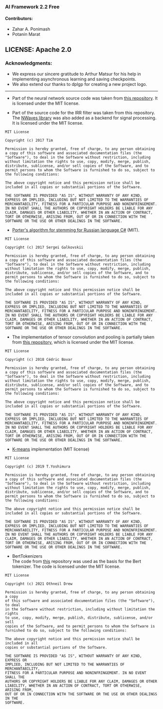 ### AI Framework 2.2 Free

#### Contributors:
* Zahar A. Ponimash 
* Potanin Marat

LICENSE:
Apache 2.0  
------------------------------------------------------------------------------------------------------------------------------------------------

### Acknowledgments:

* We express our sincere gratitude to Arthur Matsur for his help in implementing asynchronous learning and saving checkpoints.
* We also extend our thanks to dplgp for creating a new project logo.
---------------------------------------

* Part of the neural network source code was taken from [this repository](https://github.com/andrewfry/SharpML-Recurrent). It is licensed under the MIT license.  

* Part of the source code for the IRR filter was taken from this repository. The [NWaves library](https://github.com/ar1st0crat/NWaves) was also added as a backend for signal processing. It is licensed under the MIT license.  

```
MIT License

Copyright (c) 2017 Tim

Permission is hereby granted, free of charge, to any person obtaining a copy of this software and associated documentation files (the "Software"), to deal in the Software without restriction, including without limitation the rights to use, copy, modify, merge, publish, distribute, sublicense, and/or sell copies of the Software, and to permit persons to whom the Software is furnished to do so, subject to the following conditions:

The above copyright notice and this permission notice shall be included in all copies or substantial portions of the Software.

THE SOFTWARE IS PROVIDED "AS IS", WITHOUT WARRANTY OF ANY KIND, EXPRESS OR IMPLIED, INCLUDING BUT NOT LIMITED TO THE WARRANTIES OF MERCHANTABILITY, FITNESS FOR A PARTICULAR PURPOSE AND NONINFRINGEMENT. IN NO EVENT SHALL THE AUTHORS OR COPYRIGHT HOLDERS BE LIABLE FOR ANY CLAIM, DAMAGES OR OTHER LIABILITY, WHETHER IN AN ACTION OF CONTRACT, TORT OR OTHERWISE, ARISING FROM, OUT OF OR IN CONNECTION WITH THE SOFTWARE OR THE USE OR OTHER DEALINGS IN THE SOFTWARE.
```

* [Porter's algorithm for stemming for Russian language C#](https://github.com/SergeiGalkovskii/Porter-s-algorithm-for-stemming-for-russian-language-csharp) (MIT).  

```
MIT License

Copyright (c) 2017 Sergei Galkovskii

Permission is hereby granted, free of charge, to any person obtaining a copy of this software and associated documentation files (the "Software"), to deal in the Software without restriction, including without limitation the rights to use, copy, modify, merge, publish, distribute, sublicense, and/or sell copies of the Software, and to permit persons to whom the Software is furnished to do so, subject to the following conditions:

The above copyright notice and this permission notice shall be included in all copies or substantial portions of the Software.

THE SOFTWARE IS PROVIDED "AS IS", WITHOUT WARRANTY OF ANY KIND, EXPRESS OR IMPLIED, INCLUDING BUT NOT LIMITED TO THE WARRANTIES OF MERCHANTABILITY, FITNESS FOR A PARTICULAR PURPOSE AND NONINFRINGEMENT. IN NO EVENT SHALL THE AUTHORS OR COPYRIGHT HOLDERS BE LIABLE FOR ANY CLAIM, DAMAGES OR OTHER LIABILITY, WHETHER IN AN ACTION OF CONTRACT, TORT OR OTHERWISE, ARISING FROM, OUT OF OR IN CONNECTION WITH THE SOFTWARE OR THE USE OR OTHER DEALINGS IN THE SOFTWARE.
```

* The implementation of tensor convolution and pooling is partially taken from [this repository](https://github.com/cbovar/ConvNetSharp), which is licensed under the MIT license.   

```
MIT License

Copyright (c) 2018 Cédric Bovar

Permission is hereby granted, free of charge, to any person obtaining a copy of this software and associated documentation files (the "Software"), to deal in the Software without restriction, including without limitation the rights to use, copy, modify, merge, publish, distribute, sublicense, and/or sell copies of the Software, and to permit persons to whom the Software is furnished to do so, subject to the following conditions:

The above copyright notice and this permission notice shall be included in all copies or substantial portions of the Software.

THE SOFTWARE IS PROVIDED "AS IS", WITHOUT WARRANTY OF ANY KIND, EXPRESS OR IMPLIED, INCLUDING BUT NOT LIMITED TO THE WARRANTIES OF MERCHANTABILITY, FITNESS FOR A PARTICULAR PURPOSE AND NONINFRINGEMENT. IN NO EVENT SHALL THE AUTHORS OR COPYRIGHT HOLDERS BE LIABLE FOR ANY CLAIM, DAMAGES OR OTHER LIABILITY, WHETHER IN AN ACTION OF CONTRACT, TORT OR OTHERWISE, ARISING FROM, OUT OF OR IN CONNECTION WITH THE SOFTWARE OR THE USE OR OTHER DEALINGS IN THE SOFTWARE.
```

* [K-means](https://github.com/TYoshimura/KMeans ) implementation (MIT license)  

```
MIT License

Copyright (c) 2019 T.Yoshimura

Permission is hereby granted, free of charge, to any person obtaining a copy of this software and associated documentation files (the "Software"), to deal in the Software without restriction, including without limitation the rights to use, copy, modify, merge, publish, distribute, sublicense, and/or sell copies of the Software, and to permit persons to whom the Software is furnished to do so, subject to the following conditions:

The above copyright notice and this permission notice shall be included in all copies or substantial portions of the Software.

THE SOFTWARE IS PROVIDED "AS IS", WITHOUT WARRANTY OF ANY KIND, EXPRESS OR IMPLIED, INCLUDING BUT NOT LIMITED TO THE WARRANTIES OF MERCHANTABILITY, FITNESS FOR A PARTICULAR PURPOSE AND NONINFRINGEMENT. IN NO EVENT SHALL THE AUTHORS OR COPYRIGHT HOLDERS BE LIABLE FOR ANY CLAIM, DAMAGES OR OTHER LIABILITY, WHETHER IN AN ACTION OF CONTRACT, TORT OR OTHERWISE, ARISING FROM, OUT OF OR IN CONNECTION WITH THE SOFTWARE OR THE USE OR OTHER DEALINGS IN THE SOFTWARE.
```

* BertTokenizers  
The code from [this](https://github.com/NMZivkovic/BertTokenizers) repository was used as the basis for the Bert tokenizer. The code is licensed under the MIT license.  

```
MIT License

Copyright (c) 2021 Othneil Drew

Permission is hereby granted, free of charge, to any person obtaining a copy
of this software and associated documentation files (the "Software"), to deal
in the Software without restriction, including without limitation the rights
to use, copy, modify, merge, publish, distribute, sublicense, and/or sell
copies of the Software, and to permit persons to whom the Software is
furnished to do so, subject to the following conditions:

The above copyright notice and this permission notice shall be included in all
copies or substantial portions of the Software.

THE SOFTWARE IS PROVIDED "AS IS", WITHOUT WARRANTY OF ANY KIND, EXPRESS OR
IMPLIED, INCLUDING BUT NOT LIMITED TO THE WARRANTIES OF MERCHANTABILITY,
FITNESS FOR A PARTICULAR PURPOSE AND NONINFRINGEMENT. IN NO EVENT SHALL THE
AUTHORS OR COPYRIGHT HOLDERS BE LIABLE FOR ANY CLAIM, DAMAGES OR OTHER
LIABILITY, WHETHER IN AN ACTION OF CONTRACT, TORT OR OTHERWISE, ARISING FROM,
OUT OF OR IN CONNECTION WITH THE SOFTWARE OR THE USE OR OTHER DEALINGS IN THE
SOFTWARE.
```
